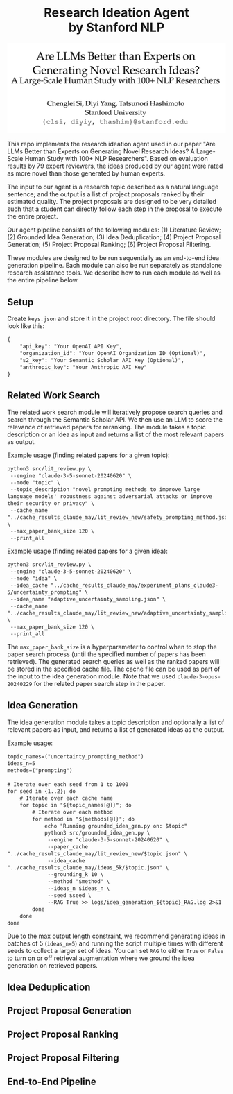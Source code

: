 <h1 align="center">
  <b>Research Ideation Agent</b><br>
  <b>by Stanford NLP</b><br>
</h1>

![teaser](title.png)

This repo implements the research ideation agent used in our paper "Are LLMs Better than Experts on Generating Novel Research Ideas? A Large-Scale Human Study with 100+ NLP Researchers". Based on evaluation results by 79 expert reviewers, the ideas produced by our agent were rated as more novel than those generated by human experts. 

The input to our agent is a research topic described as a natural language sentence; and the output is a list of project proposals ranked by their estimated quality. The project proposals are designed to be very detailed such that a student can directly follow each step in the proposal to execute the entire project.

Our agent pipeline consists of the following modules:
(1) Literature Review;
(2) Grounded Idea Generation;
(3) Idea Deduplication;
(4) Project Proposal Generation;
(5) Project Proposal Ranking;
(6) Project Proposal Filtering.

These modules are designed to be run sequentially as an end-to-end idea generation pipeline. Each module can also be run separately as standalone research assistance tools. We describe how to run each module as well as the entire pipeline below.

## Setup

Create `keys.json` and store it in the project root directory. The file should look like this:

```
{
    "api_key": "Your OpenAI API Key",
    "organization_id": "Your OpenAI Organization ID (Optional)",
    "s2_key": "Your Semantic Scholar API Key (Optional)",
    "anthropic_key": "Your Anthropic API Key"
}
```

## Related Work Search

The related work search module will iteratively propose search queries and search through the Semantic Scholar API. We then use an LLM to score the relevance of retrieved papers for reranking. The module takes a topic description or an idea as input and returns a list of the most relevant papers as output.

Example usage (finding related papers for a given topic):
```
python3 src/lit_review.py \
 --engine "claude-3-5-sonnet-20240620" \
 --mode "topic" \
 --topic_description "novel prompting methods to improve large language models' robustness against adversarial attacks or improve their security or privacy" \
 --cache_name "../cache_results_claude_may/lit_review_new/safety_prompting_method.json" \
 --max_paper_bank_size 120 \
 --print_all
```

Example usage (finding related papers for a given idea): 
```
python3 src/lit_review.py \
 --engine "claude-3-5-sonnet-20240620" \
 --mode "idea" \
 --idea_cache "../cache_results_claude_may/experiment_plans_claude3-5/uncertainty_prompting" \
 --idea_name "adaptive_uncertainty_sampling.json" \
 --cache_name "../cache_results_claude_may/lit_review_new/adaptive_uncertainty_sampling.json" \
 --max_paper_bank_size 120 \
 --print_all
```

The `max_paper_bank_size` is a hyperparameter to control when to stop the paper search process (until the specified number of papers has been retrieved). The generated search queries as well as the ranked papers will be stored in the specified cache file. The cache file can be used as part of the input to the idea generation module. Note that we used `claude-3-opus-20240229` for the related paper search step in the paper. 


## Idea Generation

The idea generation module takes a topic description and optionally a list of relevant papers as input, and returns a list of generated ideas as the output. 

Example usage: 
```
topic_names=("uncertainty_prompting_method")
ideas_n=5
methods=("prompting")

# Iterate over each seed from 1 to 1000
for seed in {1..2}; do
    # Iterate over each cache name 
    for topic in "${topic_names[@]}"; do
        # Iterate over each method 
        for method in "${methods[@]}"; do
            echo "Running grounded_idea_gen.py on: $topic"
            python3 src/grounded_idea_gen.py \
             --engine "claude-3-5-sonnet-20240620" \
             --paper_cache "../cache_results_claude_may/lit_review_new/$topic.json" \
             --idea_cache "../cache_results_claude_may/ideas_5k/$topic.json" \
             --grounding_k 10 \
             --method "$method" \
             --ideas_n $ideas_n \
             --seed $seed \
             --RAG True >> logs/idea_generation_${topic}_RAG.log 2>&1
        done
    done
done
```

Due to the max output length constraint, we recommend generating ideas in batches of 5 (`ideas_n=5`) and running the script multiple times with different seeds to collect a larger set of ideas. You can set `RAG` to either `True` or `False` to turn on or off retrieval augmentation where we ground the idea generation on retrieved papers. 

## Idea Deduplication


## Project Proposal Generation


## Project Proposal Ranking


## Project Proposal Filtering


## End-to-End Pipeline

